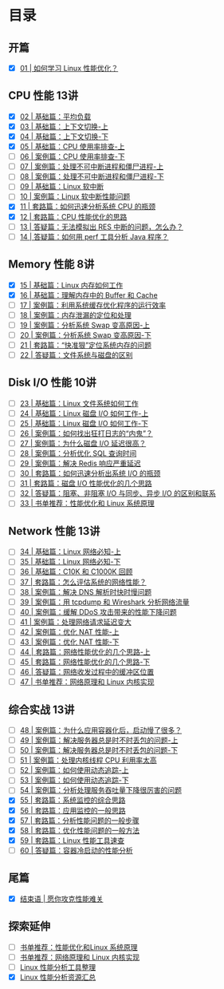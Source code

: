 # 目录

## 开篇

- [x] [01 | 如何学习 Linux 性能优化？](performance_tuning/how_to/01_overview.md)

## CPU 性能 13讲

- [x] [02 | 基础篇：平均负载](performance_tuning/cpu/02_basic.md)
- [x] [03 | 基础篇：上下文切换-上](performance_tuning/cpu/03_basic.md)
- [x] [04 | 基础篇：上下文切换-下](performance_tuning/cpu/04_basic.md)
- [x] [05 | 基础篇：CPU 使用率排查-上](performance_tuning/cpu/05_basic.md)
- [ ] [06 | 案例篇：CPU 使用率排查-下](performance_tuning/cpu/06_case.md)
- [ ] [07 | 案例篇：处理不可中断进程和僵尸进程-上](performance_tuning/cpu/07_case.md)
- [ ] [08 | 案例篇：处理不可中断进程和僵尸进程-下](performance_tuning/cpu/08_case.md)
- [ ] [09 | 基础篇：Linux 软中断](performance_tuning/cpu/09_basic.md)
- [ ] [10 | 案例篇：Linux 软中断性能问题](performance_tuning/cpu/10_case.md)
- [x] [11 | 套路篇：如何迅速分析系统 CPU 的瓶颈](performance_tuning/cpu/11_routine.md)
- [x] [12 | 套路篇：CPU 性能优化的思路](performance_tuning/cpu/12_routine.md)
- [ ] [13 | 答疑篇：无法模拟出 RES 中断的问题，怎么办？](performance_tuning/cpu/13_QA.md)
- [ ] [14 | 答疑篇：如何用 perf 工具分析 Java 程序？](performance_tuning/cpu/14_QA.md)

## Memory 性能 8讲

- [x] [15 | 基础篇：Linux 内存如何工作](performance_tuning/memory/15_basic.md)
- [x] [16 | 基础篇：理解内存中的 Buffer 和 Cache](performance_tuning/memory/16_basic.md)
- [ ] [17 | 案例篇：利用系统缓存优化程序的运行效率](performance_tuning/memory/17_case.md)
- [ ] [18 | 案例篇：内存泄漏的定位和处理](performance_tuning/memory/18_case.md)
- [ ] [19 | 案例篇：分析系统 Swap 变高原因-上](performance_tuning/memory/19_case.md)
- [ ] [20 | 案例篇：分析系统 Swap 变高原因-下](performance_tuning/memory/20_case.md)
- [ ] [21 | 套路篇：“快准狠”定位系统内存的问题](performance_tuning/memory/21_routine.md)
- [ ] [22 | 答疑篇：文件系统与磁盘的区别](performance_tuning/memory/22_QA.md)

## Disk I/O 性能 10讲

- [ ] [23 | 基础篇：Linux 文件系统如何工作](performance_tuning/disk_io/23_basic.md)
- [ ] [24 | 基础篇：Linux 磁盘 I/O 如何工作-上](performance_tuning/disk_io/24_basic.md)
- [ ] [25 | 基础篇：Linux 磁盘 I/O 如何工作-下](performance_tuning/disk_io/25_basic.md)
- [ ] [26 | 案例篇：如何找出狂打日志的“内鬼”？](performance_tuning/disk_io/26_case.md)
- [ ] [27 | 案例篇：为什么磁盘 I/O 延迟很高？](performance_tuning/disk_io/27_case.md)
- [ ] [28 | 案例篇：分析优化 SQL 查询时间](performance_tuning/disk_io/28_case.md)
- [ ] [29 | 案例篇：解决 Redis 响应严重延迟](performance_tuning/disk_io/29_case.md)
- [ ] [30 | 套路篇：如何迅速分析出系统 I/O 的瓶颈](performance_tuning/disk_io/30_routine.md)
- [ ] [31 | 套路篇：磁盘 I/O 性能优化的几个思路](performance_tuning/disk_io/31_routine.md)
- [ ] [32 | 答疑篇：阻塞、非阻塞 I/O 与同步、异步 I/O 的区别和联系](performance_tuning/disk_io/32_QA.md)
- [ ] [33 | 书单推荐：性能优化和 Linux 系统原理](performance_tuning/disk_io/33_explore.md)

## Network 性能 13讲

- [ ] [34 | 基础篇：Linux 网络必知-上](performance_tuning/network/34_basic.md)
- [ ] [35 | 基础篇：Linux 网络必知-下](performance_tuning/network/35_basic.md)
- [ ] [36 | 基础篇：C10K 和 C1000K 回顾](performance_tuning/network/36_basic.md)
- [ ] [37 | 套路篇：怎么评估系统的网络性能？](performance_tuning/network/37_routine.md)
- [ ] [38 | 案例篇：解决 DNS 解析时快时慢问题](performance_tuning/network/38_case.md)
- [ ] [39 | 案例篇：用 tcpdump 和 Wireshark 分析网络流量](performance_tuning/network/39_case.md)
- [ ] [40 | 案例篇：缓解 DDoS 攻击带来的性能下降问题](performance_tuning/network/40_case.md)
- [ ] [41 | 案例篇：处理网络请求延迟变大](performance_tuning/network/41_case.md)
- [ ] [42 | 案例篇：优化 NAT 性能-上](performance_tuning/network/42_case.md)
- [ ] [43 | 案例篇：优化 NAT 性能-下](performance_tuning/network/43_case.md)
- [ ] [44 | 套路篇：网络性能优化的几个思路-上](performance_tuning/network/44_routine.md)
- [ ] [45 | 套路篇：网络性能优化的几个思路-下](performance_tuning/network/45_routine.md)
- [ ] [46 | 答疑篇：网络收发过程中的缓冲区位置](performance_tuning/network/46_QA.md)
- [ ] [47 | 书单推荐：网络原理和 Linux 内核实现](performance_tuning/network/47_explore.md)

## 综合实战 13讲

- [ ] [48 | 案例篇：为什么应用容器化后，启动慢了很多？](performance_tuning/integrate/48_case.md)
- [ ] [49 | 案例篇：解决服务器总是时不时丢包的问题-上](performance_tuning/integrate/49_case.md)
- [ ] [50 | 案例篇：解决服务器总是时不时丢包的问题-下](performance_tuning/integrate/50_case.md)
- [ ] [51 | 案例篇：处理内核线程 CPU 利用率太高](performance_tuning/integrate/51_case.md)
- [ ] [52 | 案例篇：如何使用动态追踪-上](performance_tuning/integrate/52_case.md)
- [ ] [53 | 案例篇：如何使用动态追踪-下](performance_tuning/integrate/53_case.md)
- [ ] [54 | 案例篇：分析处理服务吞吐量下降很厉害的问题](performance_tuning/integrate/54_case.md)
- [x] [55 | 套路篇：系统监控的综合思路](performance_tuning/integrate/55_routine.md)
- [x] [56 | 套路篇：应用监控的一般思路](performance_tuning/integrate/56_routine.md)
- [x] [57 | 套路篇：分析性能问题的一般步骤](performance_tuning/integrate/57_routine.md)
- [x] [58 | 套路篇：优化性能问题的一般方法](performance_tuning/integrate/58_routine.md)
- [x] [59 | 套路篇：Linux 性能工具速查](performance_tuning/integrate/59_routine.md)
- [ ] [60 | 答疑篇：容器冷启动的性能分析](performance_tuning/integrate/60_QA.md)

## 尾篇

- [x] [结束语 | 愿你攻克性能难关](performance_tuning/how_to/61_end.md)

## 探索延伸

- [ ] [书单推荐：性能优化和Linux 系统原理](performance_tuning/disk_io/33_explore.md)
- [ ] [书单推荐：网络原理和 Linux 内核实现](performance_tuning/network/47_explore.md)
- [ ] [Linux 性能分析工具整理](performance_tuning/explore/tool.md)
- [x] [Linux 性能分析资源汇总](performance_tuning/explore/resource.md)
